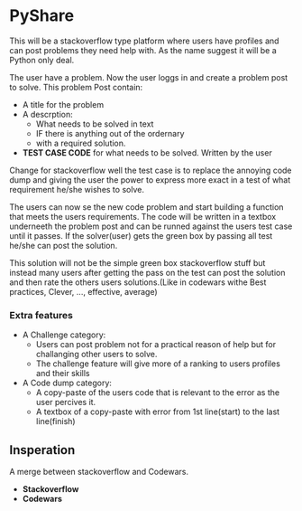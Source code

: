 # PyShare
This will be a stackoverflow type platform where users have profiles and can post problems they need help with.
As the name suggest it will be a Python only deal.

The user have a problem. Now the user loggs in and create a problem post to solve.
This problem Post contain:
- A title for the problem
- A descrption:
	- What needs to be solved in text
	- IF there is anything out of the ordernary
	- with a required solution.
- **TEST CASE CODE** for what needs to be solved. Written by the user

Change for stackoverflow well the test case is to replace the annoying code dump and giving the user the
power to express more exact in a test of what requirement he/she wishes to solve.

The users can now se the new code problem and start building a function that meets the users requirements.
The code will be written in a textbox underneeth the problem post and can be runned against the users test case until it passes.
If the solver(user) gets the green box by passing all test he/she can post the solution.

This solution will not be the simple green box stackoverflow stuff but instead many users after getting the pass on the test can post
the solution and then rate the others users solutions.(Like in codewars withe Best practices, Clever, ..., effective, average)

### Extra features
* A Challenge category:
	- Users can post problem not for a practical reason of help but for challanging other users to solve.
	- The challenge feature will give more of a ranking to users profiles and their skills
* A Code dump category:
	- A copy-paste of the users code that is relevant to the error as the user percives it.
	- A textbox of a copy-paste with error from 1st line(start) to the last line(finish)


## Insperation
A merge between stackoverflow and Codewars.
* **Stackoverflow**
* **Codewars**
